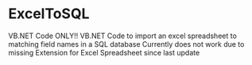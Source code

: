 # ExcelToSQL
VB.NET Code ONLY!! VB.NET Code to import an excel spreadsheet to matching field names in a SQL database
Currently does not work due to missing Extension for Excel Spreadsheet since last update
